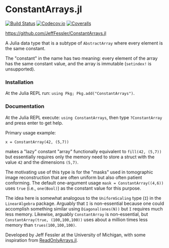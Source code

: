 ConstantArrays.jl
=============

[![Build Status][travis-img]][travis-url]
[![Codecov.io][codecov-img]][codecov-url]
[![Coveralls][coveralls-img]][coveralls-url]

https://github.com/JeffFessler/ConstantArrays.jl

A Julia data type that is a subtype of `AbstractArray`
where every element is the same constant.

The "constant" in the name has two meaning:
every element of the array has the same constant value,
and the array is immutable
(`setindex!` is unsupported).

### Installation

At the Julia REPL run:
`using Pkg; Pkg.add("ConstantArrays")`.

### Documentation

At the Julia REPL execute:
`using ConstantArrays`,
then type `?ConstantArray` and press enter to get help.

Primary usage example:
```
x = ConstantArray(42, (5,7))
```
makes a "lazy" constant "array"
functionally equivalent to `fill(42, (5,7))`
but essentially requires only
the memory need to store a struct
with the value `42` and the dimensions `(5,7)`.

The motivating use of this type
is for the "masks" used in tomographic image reconstruction
that are often uniform
but also often patient conforming.
The default one-argument usage
`mask = ConstantArray((4,6))` uses `true` (i.e., `one(Bool)`)
as the constant value
for this purpose.

The idea here is somewhat analogous
to the `UniformScaling` type (`I`)
in the `LinearAlgebra` package.
Arguably that `I` is non-essential
because one could accomplish something similar
using `Diagonal(ones(N))`
but `I` requires much less memory.
Likewise,
arguably `ConstantArray` is non-essential, but
`ConstantArray(true, (100,100,100))` uses about a million times
less memory than `trues(100,100,100)`.

Developed by Jeff Fessler at the University of Michigan,
with some inspiration from
[ReadOnlyArrays.jl](https://github.com/bkamins/ReadOnlyArrays.jl).


<!-- URLs -->
[travis-img]: https://travis-ci.org/JeffFessler/ConstantArrays.jl.svg?branch=master
[travis-url]: https://travis-ci.org/JeffFessler/ConstantArrays.jl
[codecov-img]: https://codecov.io/github/JeffFessler/ConstantArrays.jl/coverage.svg?branch=master
[codecov-url]: https://codecov.io/github/JeffFessler/ConstantArrays.jl?branch=master
[coveralls-img]: https://coveralls.io/repos/JeffFessler/ConstantArrays.jl/badge.svg?branch=master
[coveralls-url]: https://coveralls.io/github/JeffFessler/ConstantArrays.jl?branch=master
